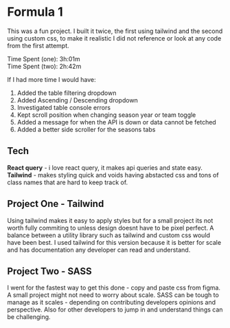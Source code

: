 # Formula 1

This was a fun project. I built it twice, the first using tailwind and the second using custom css, to make it realistic I did not reference or look at any code from the first attempt.

Time Spent (one): 3h:01m  
Time Spent (two): 2h:42m

If I had more time I would have: 
1. Added the table filtering dropdown
2. Added Ascending / Descending dropdown
3. Investigated table console errors
4. Kept scroll position when changing season year or team toggle
5. Added a message for when the API is down or data cannot be fetched
6. Added a better side scroller for the seasons tabs

## Tech
**React query** - i love react query, it makes api queries and state easy.  
**Tailwind** - makes styling quick and voids having abstacted css and tons of class names that are hard to keep track of.   

## Project One - Tailwind

Using tailwind makes it easy to apply styles but for a small project its not worth fully commiting to unless design doesnt have to be pixel perfect. A balance between a utility library such as tailwind and custom css would have been best. I used tailwind for this version because it is better for scale and has documentation any developer can read and understand.

## Project Two - SASS

I went for the fastest way to get this done - copy and paste css from figma. A small project might not need to worry about scale. SASS can be tough to manage as it scales - depending on contributing developers opinions and perspective. Also for other developers to jump in and understand things can be challenging.